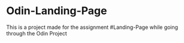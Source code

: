 # Odin-Landing-Page

This is a project made for the assignment #Landing-Page
while going through the Odin Project